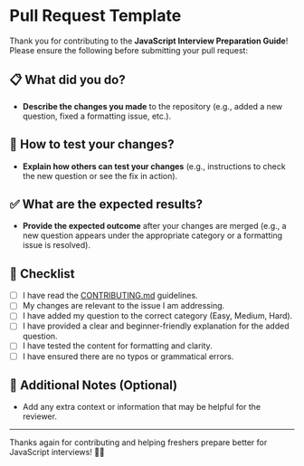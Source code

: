 # Pull Request Template

Thank you for contributing to the **JavaScript Interview Preparation Guide**! Please ensure the following before submitting your pull request:

## 📋 What did you do?
- **Describe the changes you made** to the repository (e.g., added a new question, fixed a formatting issue, etc.).

## 🔧 How to test your changes?
- **Explain how others can test your changes** (e.g., instructions to check the new question or see the fix in action).

## ✅ What are the expected results?
- **Provide the expected outcome** after your changes are merged (e.g., a new question appears under the appropriate category or a formatting issue is resolved).

## 📝 Checklist
- [ ] I have read the [CONTRIBUTING.md](./CONTRIBUTING.md) guidelines.
- [ ] My changes are relevant to the issue I am addressing.
- [ ] I have added my question to the correct category (Easy, Medium, Hard).
- [ ] I have provided a clear and beginner-friendly explanation for the added question.
- [ ] I have tested the content for formatting and clarity.
- [ ] I have ensured there are no typos or grammatical errors.

## 💬 Additional Notes (Optional)
- Add any extra context or information that may be helpful for the reviewer.

---

Thanks again for contributing and helping freshers prepare better for JavaScript interviews! 🎯🚀
